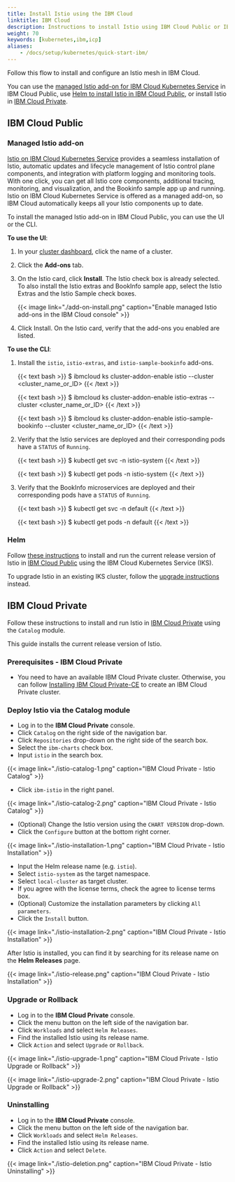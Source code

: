 ```yaml
---
title: Install Istio using the IBM Cloud
linktitle: IBM Cloud
description: Instructions to install Istio using IBM Cloud Public or IBM Cloud Private.
weight: 70
keywords: [kubernetes,ibm,icp]
aliases:
    - /docs/setup/kubernetes/quick-start-ibm/
---
```


Follow this flow to install and configure an Istio mesh in IBM Cloud.

You can use the [managed Istio add-on for IBM Cloud Kubernetes Service](#managed-istio-add-on)
in IBM Cloud Public, use [Helm to install Istio in IBM Cloud Public](#helm),
or install Istio in [IBM Cloud Private](#ibm-cloud-private).

## IBM Cloud Public

### Managed Istio add-on

[Istio on IBM Cloud Kubernetes Service](https://cloud.ibm.com/docs/containers?topic=containers-istio) provides a seamless installation of Istio, automatic updates and lifecycle management of Istio control plane components, and integration with platform logging and monitoring tools. With one click, you can get all Istio core components, additional tracing, monitoring, and visualization, and the Bookinfo sample app up and running. Istio on IBM Cloud Kubernetes Service is offered as a managed add-on, so IBM Cloud automatically keeps all your Istio components up to date.

To install the managed Istio add-on in IBM Cloud Public, you can use the UI or the CLI.

**To use the UI**:

1. In your [cluster dashboard](https://cloud.ibm.com/kubernetes/clusters), click the name of a cluster.

1. Click the **Add-ons** tab.

1. On the Istio card, click **Install**. The Istio check box is already selected. To also install the Istio extras and BookInfo sample app, select the Istio Extras and the Istio Sample check boxes.

    {{< image link="./add-on-install.png" caption="Enable managed Istio add-ons in the IBM Cloud console" >}}

1. Click Install. On the Istio card, verify that the add-ons you enabled are listed.

**To use the CLI**:

1. Install the `istio`, `istio-extras`, and `istio-sample-bookinfo` add-ons.

    {{< text bash >}}
    $ ibmcloud ks cluster-addon-enable istio --cluster <cluster_name_or_ID>
    {{< /text >}}

    {{< text bash >}}
    $ ibmcloud ks cluster-addon-enable istio-extras --cluster <cluster_name_or_ID>
    {{< /text >}}

    {{< text bash >}}
    $ ibmcloud ks cluster-addon-enable istio-sample-bookinfo --cluster <cluster_name_or_ID>
    {{< /text >}}

1. Verify that the Istio services are deployed and their corresponding pods have a `STATUS` of `Running`.

    {{< text bash >}}
    $ kubectl get svc -n istio-system
    {{< /text >}}

    {{< text bash >}}
    $ kubectl get pods -n istio-system
    {{< /text >}}

1. Verify that the BookInfo microservices are deployed and their corresponding pods have a `STATUS` of `Running`.

    {{< text bash >}}
    $ kubectl get svc -n default
    {{< /text >}}

    {{< text bash >}}
    $ kubectl get pods -n default
    {{< /text >}}

### Helm

Follow [these instructions](/docs/setup/kubernetes/) to install and run the current release version of Istio in [IBM Cloud Public](https://www.ibm.com/cloud/) using the IBM Cloud Kubernetes Service (IKS).

To upgrade Istio in an existing IKS cluster, follow the [upgrade instructions](/docs/setup/kubernetes/upgrade) instead.

## IBM Cloud Private

Follow these instructions to install and run Istio in
[IBM Cloud Private](https://www.ibm.com/cloud/private)
using the `Catalog` module.

This guide installs the current release version of Istio.

### Prerequisites - IBM Cloud Private

- You need to have an available IBM Cloud Private cluster. Otherwise, you can follow [Installing IBM Cloud Private-CE](https://www.ibm.com/support/knowledgecenter/SSBS6K_2.1.0.3/installing/install_containers_CE.html) to create an IBM Cloud Private cluster.

### Deploy Istio via the Catalog module

- Log in to the **IBM Cloud Private** console.
- Click `Catalog` on the right side of the navigation bar.
- Click `Repositories` drop-down on the right side of the search box.
- Select the `ibm-charts` check box.
- Input `istio` in the search box.

{{< image link="./istio-catalog-1.png" caption="IBM Cloud Private - Istio Catalog" >}}

- Click `ibm-istio` in the right panel.

{{< image link="./istio-catalog-2.png" caption="IBM Cloud Private - Istio Catalog" >}}

- (Optional) Change the Istio version using the `CHART VERSION` drop-down.
- Click the `Configure` button at the bottom right corner.

{{< image link="./istio-installation-1.png" caption="IBM Cloud Private - Istio Installation" >}}

- Input the Helm release name (e.g. `istio`).
- Select `istio-system` as the target namespace.
- Select `local-cluster` as target cluster.
- If you agree with the license terms, check the agree to license terms box.
- (Optional) Customize the installation parameters by clicking `All parameters`.
- Click the `Install` button.

{{< image link="./istio-installation-2.png" caption="IBM Cloud Private - Istio Installation" >}}

After Istio is installed, you can find it by searching for its release name on the **Helm Releases** page.

{{< image link="./istio-release.png" caption="IBM Cloud Private - Istio Installation" >}}

### Upgrade or Rollback

- Log in to the **IBM Cloud Private** console.
- Click the menu button on the left side of the navigation bar.
- Click `Workloads` and select `Helm Releases`.
- Find the installed Istio using its release name.
- Click `Action` and select `Upgrade` or `Rollback`.

{{< image link="./istio-upgrade-1.png" caption="IBM Cloud Private - Istio Upgrade or Rollback" >}}

{{< image link="./istio-upgrade-2.png" caption="IBM Cloud Private - Istio Upgrade or Rollback" >}}

### Uninstalling

- Log in to the **IBM Cloud Private** console.
- Click the menu button on the left side of the navigation bar.
- Click `Workloads` and select `Helm Releases`.
- Find the installed Istio using its release name.
- Click `Action` and select `Delete`.

{{< image link="./istio-deletion.png" caption="IBM Cloud Private - Istio Uninstalling" >}}
